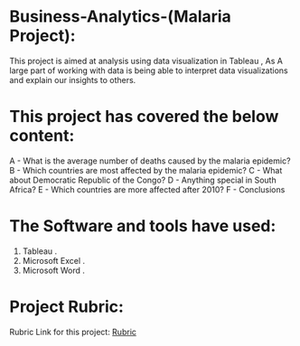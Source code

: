 # Business-Analytics-(Malaria Project):
This project is aimed at analysis using data visualization in Tableau , As A large part of working with data is being able to interpret data visualizations and explain our insights to others. 



# This project has covered the below content:

A - What is the average number of deaths caused by the malaria epidemic?
B - Which countries are most affected by the malaria epidemic?
C - What about Democratic Republic of the Congo?
D - Anything special in South Africa?
E - Which countries are more affected after 2010?
F - Conclusions



# The Software and tools have used:

1) Tableau .
2) Microsoft Excel .
3) Microsoft Word .



# Project Rubric:

Rubric Link for this project: [Rubric](https://review.udacity.com/#!/rubrics/1063/view)







